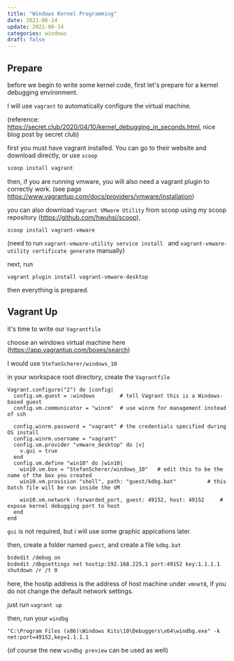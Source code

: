 ```yaml
---
title: "Windows Kernel Programming"
date: 2021-06-14
update: 2021-06-14
categories: windows
draft: false
---
```




## Prepare

before we begin to write some kernel code, first let's prepare for a kernel debugging environment.

I will use `vagrant` to automatically configure the virtual machine.

(reference: https://secret.club/2020/04/10/kernel_debugging_in_seconds.html, nice blog post by secret club)

first you must have vagrant installed. You can go to their website and download directly, or use `scoop`

```powershell
scoop install vagrant
```

then, if you are running vmware, you will also need a vagrant plugin to correctly work. (see page https://www.vagrantup.com/docs/providers/vmware/installation)

you can also download `Vagrant VMware Utility` from scoop using my scoop repository (https://github.com/hwuhsi/scoop),

```
scoop install vagrant-vmware
```

(need to run `vagrant-vmware-utility service install ` and `vagrant-vmware-utility certificate generate` manually)

 next, run

```pow
vagrant plugin install vagrant-vmware-desktop
```

then everything is prepared.

## Vagrant Up

it's time to write our `Vagrantfile`

choose an windows virtual machine here (https://app.vagrantup.com/boxes/search)

I would use `StefanScherer/windows_10`

in your workspace root directory,  create the `Vagrantfile`

```Vagrantfile
Vagrant.configure("2") do |config|
  config.vm.guest = :windows		# tell Vagrant this is a Windows-based guest
  config.vm.communicator = "winrm"	# use winrm for management instead of ssh

  config.winrm.password = "vagrant"	# the credentials specified during OS install
  config.winrm.username = "vagrant"	
  config.vm.provider "vmware_desktop" do |v|
    v.gui = true
  end
  config.vm.define "win10" do |win10|
    win10.vm.box = "StefanScherer/windows_10"	# edit this to be the name of the box you created
    win10.vm.provision "shell", path: "guest/kdbg.bat"			# this batch file will be run inside the VM
    
    win10.vm.network :forwarded_port, guest: 49152, host: 49152		# expose kernel debugging port to host
  end
end
```

`gui` is not required, but i will use some graphic appications later.

then, create a folder named `guest`, and create a file `kdbg.bat`

```bash
bcdedit /debug on
bcdedit /dbgsettings net hostip:192.168.225.1 port:49152 key:1.1.1.1
shutdown /r /t 0
```

here, the hostip address is the address of host machine under `vmnet8`, if you do not change the default network settings.

just run `vagrant up`

then, run your `windbg`

```power
"C:\Program Files (x86)\Windows Kits\10\Debuggers\x64\windbg.exe" -k net:port=49152,key=1.1.1.1
```

(of course the new `windbg preview` can be used as well)

